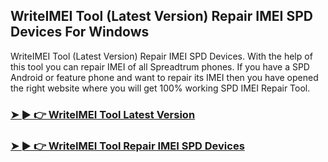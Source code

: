 ## WriteIMEI Tool (Latest Version) Repair IMEI SPD Devices For Windows

WriteIMEI Tool (Latest Version) Repair IMEI SPD Devices. With the help of this tool you can repair IMEI of all Spreadtrum phones. If you have a SPD Android or feature phone and want to repair its IMEI then you have opened the right website where you will get 100% working SPD IMEI Repair Tool.

### [➤ ► 👉 WriteIMEI Tool Latest Version](https://tinyurl.com/9rdtyvz2)

### [➤ ► 👉 WriteIMEI Tool Repair IMEI SPD Devices](https://tinyurl.com/9rdtyvz2)
